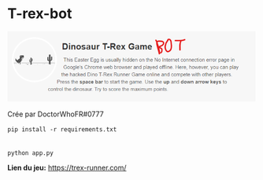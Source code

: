 # T-rex-bot

<img src="https://github.com/DoctorWhoFR/T-rex-bot/raw/master/t.png">

Crée par DoctorWhoFR#0777

```
pip install -r requirements.txt


python app.py
```

**Lien du jeu:**
https://trex-runner.com/
